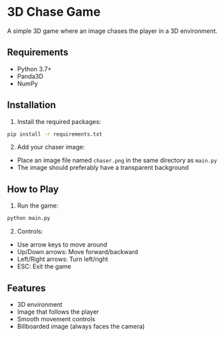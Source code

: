 # 3D Chase Game

A simple 3D game where an image chases the player in a 3D environment.

## Requirements
- Python 3.7+
- Panda3D
- NumPy

## Installation
1. Install the required packages:
```bash
pip install -r requirements.txt
```

2. Add your chaser image:
- Place an image file named `chaser.png` in the same directory as `main.py`
- The image should preferably have a transparent background

## How to Play
1. Run the game:
```bash
python main.py
```

2. Controls:
- Use arrow keys to move around
- Up/Down arrows: Move forward/backward
- Left/Right arrows: Turn left/right
- ESC: Exit the game

## Features
- 3D environment
- Image that follows the player
- Smooth movement controls
- Billboarded image (always faces the camera)
